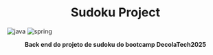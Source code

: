 [JAVA_BADGE]:https://img.shields.io/badge/java-%23ED8B00.svg?style=for-the-badge&logo=openjdk&logoColor=white

[SPRING_BADGE]: https://img.shields.io/badge/spring-%236DB33F.svg?style=for-the-badge&logo=spring&logoColor=white

<h1 align="center"> Sudoku Project </h1>

![java][JAVA_BADGE]
![spring][SPRING_BADGE]

<p align="center">
  <b>Back end do projeto de sudoku do bootcamp DecolaTech2025</b>
</p>
